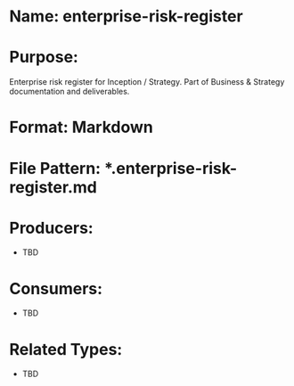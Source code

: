 # Name: enterprise-risk-register

# Purpose:
Enterprise risk register for Inception / Strategy. Part of Business & Strategy documentation and deliverables.

# Format: Markdown

# File Pattern: *.enterprise-risk-register.md

# Producers:
- TBD

# Consumers:
- TBD

# Related Types:
- TBD

